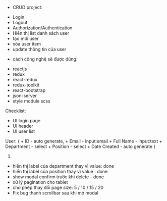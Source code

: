 - CRUD project:

* Login
* Logout
* Authorization/Authentication
* Hiển thị list danh sách user
* tạo mới user
* xóa user item
* update thông tin của user

- cách công nghệ sẽ được dùng:

* reactjs
* redux
* react-redux
* redux-toolkit
* react-bootstrap
* json-server
* style module scss

Checklist:

- UI login page
- UI header
- UI user list

User: { + ID - auto generate, + Email - input:email + Full Name - input:text + Department - select + Position - select + Date Created - auto generate
}

1.

- hiển thị label của department thay vì value: done
- hiển thị label của position thay vì value : done
- show modal confirm trước khi delete - done
- xử lý pagination cho tablet
- cho phép thay đổi page size: 5 / 10 / 15 / 20
- Fix bug thanh scrollbar sau khi mở modal
